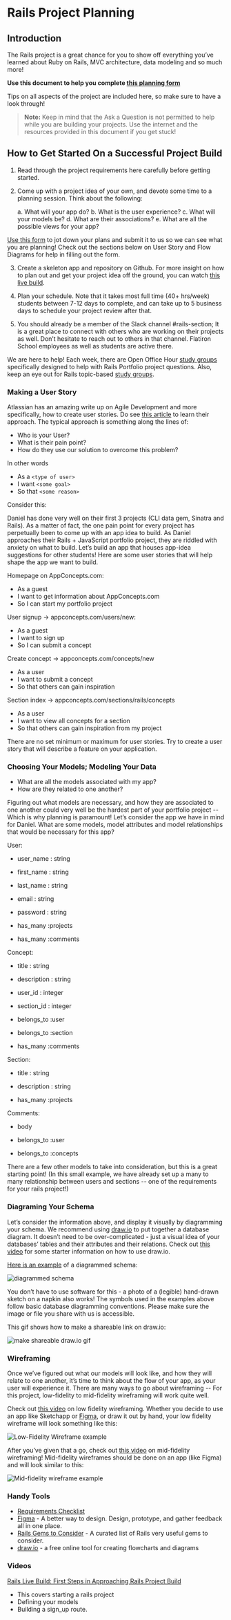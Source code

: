 # Rails Project Planning

## Introduction

The Rails project is a great chance for you to show off everything you’ve
learned about Ruby on Rails, MVC architecture, data modeling and so much more!

**Use this document to help you complete [this planning form][planning form]**

Tips on all aspects of the project are included here, so make sure to have a
look through!

> **Note:** Keep in mind that the Ask a Question is not permitted to help while
> you are building your projects. Use the internet and the resources provided in
> this document if you get stuck!

## How to Get Started On a Successful Project Build

1. Read through the project requirements here carefully before getting started.

2. Come up with a project idea of your own, and devote some time to a planning
   session. Think about the following:

      a. What will your app do?
      b. What is the user experience?
      c. What will your models be?
      d. What are their associations?
      e. What are all the possible views for your app?

[Use this form][planning form] to jot down your plans and submit it to us so we
can see what you are planning! Check out the sections below on User Story and
Flow Diagrams for help in filling out the form.

3. Create a skeleton app and repository on Github. For more insight on how to
   plan out and get your project idea off the ground, you can watch
   [this live build][live build].

4. Plan your schedule. Note that it takes most full time (40+ hrs/week) students
   between 7-12 days to complete, and can take up to 5 business days to schedule
   your project review after that.

5. You should already be a member of the Slack channel #rails-section; It is a
   great place to connect with others who are working on their projects as well.
   Don’t hesitate to reach out to others in that channel. Flatiron School
   employees as well as students are active there.

We are here to help!  Each week, there are Open Office Hour [study groups][]
specifically designed to help with Rails Portfolio project questions. Also, keep
an eye out for Rails topic-based [study groups][].

### Making a User Story

Atlassian has an amazing write up on Agile Development and more specifically,
how to create user stories. Do see [this article][] to learn their approach. The
typical approach is something along the lines of:

- Who is your User?
- What is their pain point?
- How do they use our solution to overcome this problem?

In other words

- As a `<type of user>`
- I want `<some goal>`
- So that `<some reason>`

Consider this:

Daniel has done very well on their first 3 projects (CLI data gem, Sinatra and
Rails). As a matter of fact, the one pain point for every project has
perpetually been to come up with an app idea to build. As Daniel approaches
their Rails + JavaScript portfolio project, they are riddled with anxiety on
what to build.  Let’s build an app that houses app-idea suggestions for other
students! Here are some user stories that will help shape the app we want to
build.

Homepage on AppConcepts.com:

- As a guest
- I want to get information about AppConcepts.com
- So I can start my portfolio project

User signup → appconcepts.com/users/new:

- As a guest
- I want to sign up
- So I can submit a concept

Create concept → appconcepts.com/concepts/new

- As a user
- I want to submit a concept
- So that others can gain inspiration

Section index → appconcepts.com/sections/rails/concepts

- As a user
- I want to view all concepts for a section
- So that others can gain inspiration from my project

There are no set minimum or maximum for user stories. Try to create a user
story that will describe a feature on your application.

### Choosing Your Models; Modeling Your Data

- What are all the models associated with my app?
- How are they related to one another?

Figuring out what models are necessary, and how they are associated to one
another could very well be the hardest part of your portfolio project -- Which
is why planning is paramount! Let’s consider the app we have in mind for Daniel.
What are some models, model attributes and model relationships that would be
necessary for this app?

User:

- user_name : string
- first_name : string
- last_name : string
- email : string
- password : string

- has_many :projects
- has_many :comments

Concept:

- title : string
- description : string
- user_id : integer
- section_id : integer

- belongs_to :user
- belongs_to :section
- has_many :comments

Section:

- title : string
- description : string

- has_many :projects

Comments:

- body

- belongs_to :user
- belongs_to :concepts

There are a few other models to take into consideration, but this is a great
starting point! (In this small example, we have already set up a many to many
relationship between users and sections -- one of the requirements for your
rails project!)

### Diagraming Your Schema

Let’s consider the information above, and display it visually by diagramming
your schema. We recommend using [draw.io][] to put together a database diagram. It
doesn’t need to be over-complicated  - just a visual idea of your databases’
tables and their attributes and their relations.  Check out
[this video][draw.io video] for some starter information on how to use draw.io.

[Here is an example][diagram schema example] of a diagrammed schema:

![diagrammed schema](https://curriculum-content.s3.amazonaws.com/project-planning/schema%20diagram.png)

You don’t have to use software for this - a photo of a (legible) hand-drawn
sketch on a napkin also works! The symbols used in the examples above follow
basic database diagramming conventions. Please make sure the image or file you
share with us is accessible.

This gif shows how to make a shareable link on draw.io:

![make shareable draw.io gif](https://curriculum-content.s3.amazonaws.com/project-planning/shareable%20link.gif)

### Wireframing

Once we’ve figured out what our models will look like, and how they will relate
to one another, it’s time to think about the flow of your app, as your user will
experience it. There are many ways to go about wireframing -- For this project,
low-fidelity to mid-fidelity wireframing will work quite well.

Check out [this video][low-fi wireframing] on low fidelity wireframing. Whether
you decide to use an app like Sketchapp or [Figma][], or draw it out by hand, your
low fidelity wireframe will look something like this:

![Low-Fidelity Wireframe example](https://curriculum-content.s3.amazonaws.com/project-planning/low-fi%20wireframe.png)

After you’ve given that a go, check out [this video][mid-fi wireframing] on
mid-fidelity wireframing! Mid-fidelity wireframes should be done on an app (like
Figma) and will look similar to this:

![Mid-fidelity wireframe example](https://curriculum-content.s3.amazonaws.com/project-planning/mid-fi%20wireframe.png)

### Handy Tools

- [Requirements Checklist][]
- [Figma][] - A better way to design. Design, prototype, and gather feedback all in one place.
- [Rails Gems to Consider][] - A curated list of Rails very useful gems to consider.
- [draw.io][] - a free online tool for creating flowcharts and diagrams

### Videos

[Rails Live Build: First Steps in Approaching Rails Project Build][rails live build]

- This covers starting a rails project
- Defining your models
- Building a sign_up route.

[rails live build]: https://instruction.learn.co/student/video_lectures#/455
[Rails Gems to Consider]: https://dwayne.fm/rails-gems-to-consider/
[Requirements Checklist]: https://gist.github.com/dwyn/a83c01b70cacdbf5162899a47ef230b6
[Figma]: https://www.figma.com/
[mid-fi wireframing]: https://youtu.be/UKt537T5hEI
[low-fi wireframing]: https://www.youtube.com/watch?v=rTox2mQfYFI
[diagram schema example]: https://www.draw.io/?lightbox=1&highlight=0000ff&edit=_blank&layers=1&nav=1&page=2&title=EntityRelationshipModel-HabitTrackerApp#Uhttps%3A%2F%2Fdrive.google.com%2Fa%2Fseibert-media.net%2Fuc%3Fid%3D1WLDfAJyG3BhvFKczlLhJXldHqA08PEtd%26export%3Ddownload
[draw.io video]: https://www.youtube.com/watch?v=lAtCySGDD48
[draw.io]: https://www.draw.io/
[this article]: https://www.atlassian.com/agile/project-management/user-stories
[planning form]: https://forms.gle/nxtzb5dbPP2HxZU79
[live build]: https://youtu.be/825w5S69J38
[study groups]: https://learn.co/study-groups